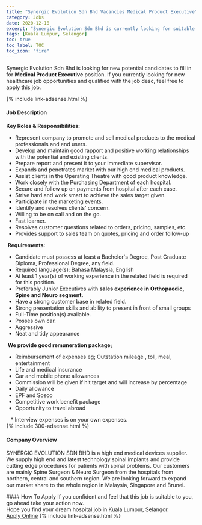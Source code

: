 ```yaml
---
title: "Synergic Evolution Sdn Bhd Vacancies Medical Product Executive" 
category: Jobs 
date: 2020-12-18 
excerpt: "Synergic Evolution Sdn Bhd is currently looking for suitable person to fill in the Medical Product Executive which positioned at Kuala Lumpur, Selangor" 
tags: [Kuala Lumpur, Selangor] 
toc: true 
toc_label: TOC 
toc_icon: "fire" 
--- 
```


<p>Synergic Evolution Sdn Bhd is looking for new potential candidates to fill in for <b>Medical Product Executive</b> position. If you currently looking for new healthcare job opportunities and qualified with the job desc, feel free to apply this job.
</p>{% include link-adsense.html %} 
<div><div><div><h4>Job Description</h4></div></div><div><div><span><div><div><strong>Key Roles &amp; Responsibilities:</strong><ul><li>Represent company to promote and sell medical products to the medical professionals and end users.</li><li>Develop and maintain good rapport and positive working relationships with the potential and existing clients.</li><li>Prepare report and present it to your immediate supervisor.</li><li>Expands and penetrates market with our high end medical products.</li><li>Assist clients in the Operating Theatre with good product knowledge.</li><li>Work closely with the Purchasing Department of each hospital.</li><li>Secure and follow up on payments from hospital after each case.</li><li>Strive hard and work smart to achieve the sales target given.</li><li>Participate in the marketing events.</li><li>Identify and resolves clients' concern.</li><li>Willing to be on call and on the go.</li><li>Fast learner.</li><li>Resolves customer questions related to orders, pricing, samples, etc.</li><li>Provides support to sales team on quotes, pricing and order follow-up</li></ul>&#160;<strong>Requirements:</strong><ul><li>Candidate must possess at least a Bachelor's Degree, Post Graduate Diploma, Professional Degree, any field.</li><li>Required language(s): Bahasa Malaysia, English</li><li>At least 1 year(s) of working experience in the related field is required for this position.</li><li>Preferably Junior Executives with <strong>sales experience in Orthopaedic, Spine and Neuro segment.</strong></li><li>Have a strong customer base in related field.</li><li>Strong presentation skills and ability to present in front of small groups</li><li>Full-Time position(s) available.</li><li>Posses own car.</li><li>Aggressive</li><li>Neat and tidy appearance</li></ul>&#160;<strong>We provide good remuneration package;</strong><ul><li>Reimbursement of expenses eg; Outstation mileage , toll, meal, entertainment</li><li>Life and medical insurance</li><li>Car and mobile phone allowances</li><li>Commission will be given if hit target and will increase by percentage</li><li>Daily allowance&#160;</li><li>EPF and Sosco</li><li>Competitive work benefit package</li><li>Opportunity to travel abroad</li></ul>&#160;&#160;&#160;* Interview expenses is on your own expenses.</div></div></span></div></div></div> 
{% include 300-adsense.html %} 
<div><div><div><h4>Company Overview</h4></div></div><div><div><span><div><p>SYNERGIC EVOLUTION SDN BHD is a high end medical devices supplier. We supply high end and latest technology spinal implants and provide cutting edge procedures for patients with spinal problems. Our customers are mainly Spine Surgeon &amp; Neuro Surgeon from the hospitals from northern, central and southern region. We are looking forward to expand our market share to the whole region in Malaysia, Singapore and Brunei.</p></div></span></div></div></div> 
#### How To Apply 
If you confident and feel that this job is suitable to you, go ahead take your action now. <br/> 
Hope you find your dream hospital job in Kuala Lumpur, Selangor. <br/> 
<a href="https://www.jobstreet.com.my/en/job/medical-product-executive-4434467?jobId=jobstreet-my-job-4434467&sectionRank=3&token=0~33ec8955-4fab-4e80-b008-1f291e39466c&fr=SRP%20Job%20Listin" class="btn btn--warning" target="_blank" rel="nofollow noopenner">Apply Online</a> 
{% include link-adsense.html %} 